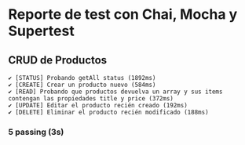 # Reporte de test con Chai, Mocha y Supertest

## CRUD de Productos

```
✔ [STATUS] Probando getAll status (1892ms)
✔ [CREATE] Crear un producto nuevo (584ms)
✔ [READ] Probando que productos devuelva un array y sus items contengan las propiedades title y price (372ms)
✔ [UPDATE] Editar el producto recién creado (192ms)
✔ [DELETE] Eliminar el producto recién modificado (188ms)
```

###  5 passing (3s)